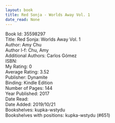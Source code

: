 ```yaml
---
layout: book
title: Red Sonja - Worlds Away Vol. 1
date_read: None
---
```


Book Id: 35598297<br />
Title: Red Sonja: Worlds Away Vol. 1<br />
Author: Amy Chu<br />
Author l-f: Chu, Amy<br />
Additional Authors: Carlos Gómez<br />
ISBN: <br />
My Rating: 0<br />
Average Rating: 3.52<br />
Publisher: Dynamite<br />
Binding: Kindle Edition<br />
Number of Pages: 144<br />
Year Published: 2017<br />
Date Read: <br />
Date Added: 2019/10/21<br />
Bookshelves: kupka-wstydu<br />
Bookshelves with positions: kupka-wstydu (#651)<br />


